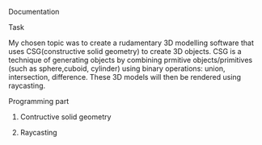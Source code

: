 Documentation 

Task 

My chosen topic was to create a rudamentary 3D modelling software that uses CSG(constructive solid geometry) to create 3D objects.
CSG is a technique of generating objects by combining prmitive objects/primitives (such as sphere,cuboid, cylinder) using binary operations:  union, intersection, difference.
These 3D models will then be rendered using raycasting.


Programming part

1. Contructive solid geometry
  


2. Raycasting 




